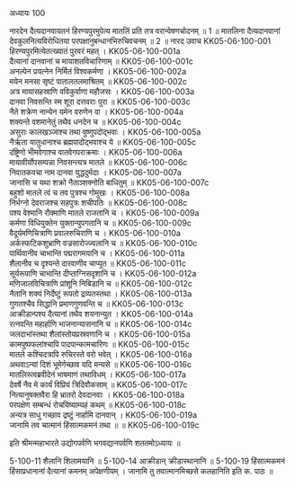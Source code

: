 अध्यायः 100

नारदेन दैत्यदानवायतनं हिरण्यपुरमुपेत्य मातलिं प्रति तत्र वरान्वेषणचोदनम् ॥ 1 ॥ मातलिना दैत्यदानवानां देवकुलनित्यविरोधितया परपक्षानुबन्धानभिरुचिवचनम् ॥ 2 ॥
नारद उवाच 	KK05-06-100-001  
हिरण्यपुरमित्येतत्ख्यातं पुरवरं महत् ।	KK05-06-100-001a  
दैत्यानां दानवानां च मायाशतविचारिणाम् ॥	KK05-06-100-001c  
अनल्पेन प्रयत्नेन निर्मितं विश्वकर्मणा ।	KK05-06-100-002a  
मयेन मनसा सृष्टं पातालतलमाश्रितम् ॥	KK05-06-100-002c  
अत्र मायासहस्राणि वविकुर्वाणा महौजसः ।	KK05-06-100-003a  
दानवा निवसन्ति स्म शूरा दत्तवराः पुरा ॥	KK05-06-100-003c  
नैते शक्रेण नान्येन यमेन वरुणेन वा ।	KK05-06-100-004a  
शक्यन्ते वशमानेतुं तथैव धनदेन च ॥	KK05-06-100-004c  
असुराः कालखञ्जाश्च तथा वुष्णुपदोद्भवाः ।	KK05-06-100-005a  
नैर्ऋता यातुधानाश्च ब्रह्मपादोद्भवाश्च ये ॥	KK05-06-100-005c  
दंष्ट्रिणो भीमवेगाश्च वातवेगपराक्रमाः ।	KK05-06-100-006a  
मायावीर्योपसम्पन्ना निवसन्त्यत्र मातले ॥	KK05-06-100-006c  
निवातकवचा नाम दानवा युद्धदुर्मदाः ।	KK05-06-100-007a  
जानासि च यथा शक्रो नैताञ्शक्नोति बाधितुम् ॥	KK05-06-100-007c  
बहुशो मातले त्वं च तव पुत्रश्च गोमुखः ।	KK05-06-100-008a  
निर्भग्नो देवराजश्च सहपुत्रः शचीपतिः ॥	KK05-06-100-008c  
पश्य वेश्मानि रौक्माणि मातले राजतानि च ।	KK05-06-100-009a  
कर्मणा विधियुक्तेन युक्तान्युपगतानि च ॥	KK05-06-100-009c  
वैदूर्यमणिचित्राणि प्रवालरुचिराणि च ।	KK05-06-100-010a  
अर्कस्फटिकशुभ्राणि वज्रसारोज्ज्वलानि च ॥	KK05-06-100-010c  
पार्थिवानीव चाभान्ति पद्मरागमयानि च ।	KK05-06-100-011a  
शैलानीव च दृश्यन्ते दारवाणीव चाप्युत ॥	KK05-06-100-011c  
सूर्यरूपाणि चाभान्ति दीप्ताग्निसदृशानि च ।	KK05-06-100-012a  
मणिजालविचित्राणि प्रांशूनि निबिडानि च ॥	KK05-06-100-012c  
नैतानि शक्यं निर्देष्टुं रूपतो द्रव्यतस्तथा ।	KK05-06-100-013a  
गुणतश्चैव सिद्धानि प्रमाणगुणवन्ति च ॥	KK05-06-100-013c  
आक्रीडान्पश्य दैत्यानां तथैव शयनान्युत ।	KK05-06-100-014a  
रत्नवन्ति महार्हाणि भाजनान्यासनानि च ॥	KK05-06-100-014c  
जलदाभांस्तथा शैलांस्तोयप्रस्रवणानि च ।	KK05-06-100-015a  
कामपुष्पफलांश्चापि पादपान्कामचारिणः ॥	KK05-06-100-015c  
मातले कश्चिदत्रापि रुचिरस्ते वरो भवेत् ।	KK05-06-100-016a  
अथवाऽन्यां दिशं भूमेर्गच्छाव यदि मन्यसे ॥	KK05-06-100-016c  
मातलिस्त्वब्रवीदेनं भाषमाणं तथाविधम् ।	KK05-06-100-017a  
देवर्षे नैव मे कार्यं विप्रियं त्रिदिवौकसाम् ॥	KK05-06-100-017c  
नित्यानुषक्तवैरा हि भ्रातरो देवदानवाः ।	KK05-06-100-018a  
परपक्षेण सम्बन्धं रोचयिष्याम्यहं कथम् ॥	KK05-06-100-018c  
अन्यत्र साधु गच्छाव द्रष्टुं नार्हामि दानवान् ।	KK05-06-100-019a  
जानामि तव चात्मानं हिंसात्मकमनं तथा ॥ ॥	KK05-06-100-019c  

इति श्रीमन्महाभारते उद्योगपर्वणि भगवद्यानपर्वणि शततमोऽध्यायः ॥

5-100-11 शैलानि शिलामयानि ॥ 5-100-14 आक्रीडान् क्रीडास्थानानि ॥ 5-100-19 हिंसात्मकमनं हिंसाप्रधानानां दैत्यानां कमनम् अपेक्षणीयम् । जानामि तु तवात्मानमिच्छसे कलहानिति इति क. पाठः ॥
